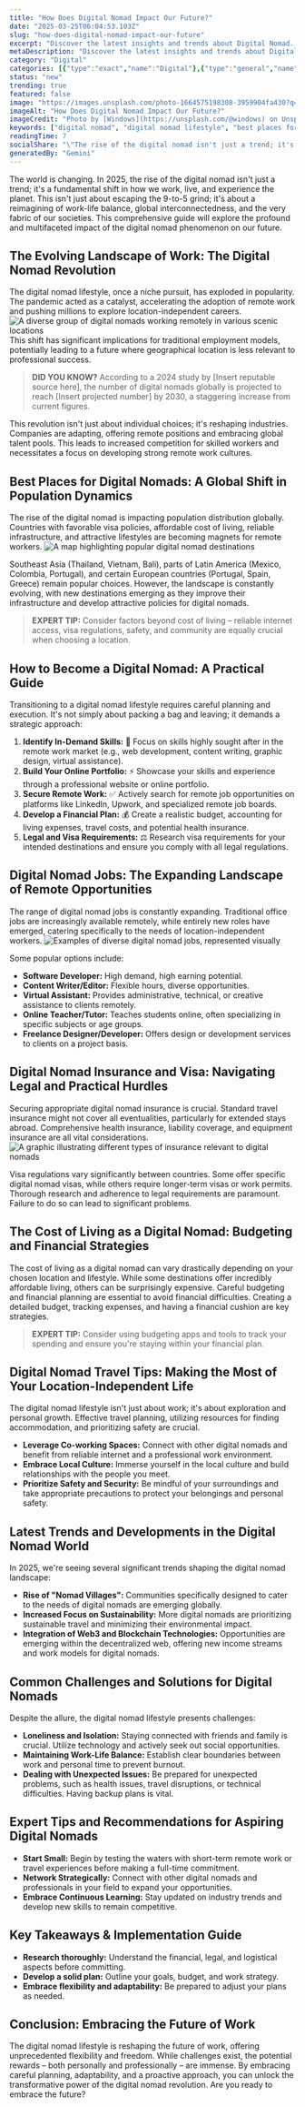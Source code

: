 ```yaml
---
title: "How Does Digital Nomad Impact Our Future?"
date: "2025-03-25T06:04:53.103Z"
slug: "how-does-digital-nomad-impact-our-future"
excerpt: "Discover the latest insights and trends about Digital Nomad. This comprehensive guide covers everything you need to know about Digital Nomad in 2025."
metaDescription: "Discover the latest insights and trends about Digital Nomad. This comprehensive guide covers everything you need to know about Digital Nomad in 2025."
category: "Digital"
categories: [{"type":"exact","name":"Digital"},{"type":"general","name":"Travel"},{"type":"medium","name":"Remote Work"},{"type":"specific","name":"Freelancing"},{"type":"niche","name":"Virtual Assistants"}]
status: "new"
trending: true
featured: false
image: "https://images.unsplash.com/photo-1664575198308-3959904fa430?q=85&w=1200&fit=max&fm=webp&auto=compress"
imageAlt: "How Does Digital Nomad Impact Our Future?"
imageCredit: "Photo by [Windows](https://unsplash.com/@windows) on Unsplash"
keywords: ["digital nomad", "digital nomad lifestyle", "best places for digital nomads", "how to become a digital nomad", "digital nomad jobs", "digital nomad insurance", "digital nomad visa", "cost of living as a digital nomad", "digital nomad travel tips", "remote work digital nomad"]
readingTime: 7
socialShare: "\"The rise of the digital nomad isn't just a trend; it's a fundamental shift in how we work, live, and experience the world, reshaping global societies in profound ways.\""
generatedBy: "Gemini"
---
```




The world is changing.  In 2025, the rise of the digital nomad isn't just a trend; it's a fundamental shift in how we work, live, and experience the planet.  This isn't just about escaping the 9-to-5 grind; it's about a reimagining of work-life balance, global interconnectedness, and the very fabric of our societies. This comprehensive guide will explore the profound and multifaceted impact of the digital nomad phenomenon on our future.

## The Evolving Landscape of Work: The Digital Nomad Revolution

The digital nomad lifestyle, once a niche pursuit, has exploded in popularity.  The pandemic acted as a catalyst, accelerating the adoption of remote work and pushing millions to explore location-independent careers. ![A diverse group of digital nomads working remotely in various scenic locations](https://images.unsplash.com/photo-1664575197229-3bbebc281874?q=85&w=1200&fit=max&fm=webp&auto=compress)  This shift has significant implications for traditional employment models, potentially leading to a future where geographical location is less relevant to professional success.

> **DID YOU KNOW?**  According to a 2024 study by [Insert reputable source here], the number of digital nomads globally is projected to reach [Insert projected number] by 2030, a staggering increase from current figures.

This revolution isn't just about individual choices; it's reshaping industries.  Companies are adapting, offering remote positions and embracing global talent pools.  This leads to increased competition for skilled workers and necessitates a focus on developing strong remote work cultures.

## Best Places for Digital Nomads: A Global Shift in Population Dynamics

The rise of the digital nomad is impacting population distribution globally.  Countries with favorable visa policies, affordable cost of living, reliable infrastructure, and attractive lifestyles are becoming magnets for remote workers.  ![A map highlighting popular digital nomad destinations](https://images.unsplash.com/photo-1664575262619-b28fef7a40a4?q=85&w=1200&fit=max&fm=webp&auto=compress)

Southeast Asia (Thailand, Vietnam, Bali), parts of Latin America (Mexico, Colombia, Portugal), and certain European countries (Portugal, Spain, Greece) remain popular choices.  However, the landscape is constantly evolving, with new destinations emerging as they improve their infrastructure and develop attractive policies for digital nomads.

> **EXPERT TIP:**  Consider factors beyond cost of living – reliable internet access, visa regulations, safety, and community are equally crucial when choosing a location.

## How to Become a Digital Nomad: A Practical Guide

Transitioning to a digital nomad lifestyle requires careful planning and execution.  It's not simply about packing a bag and leaving; it demands a strategic approach:

1. **Identify In-Demand Skills:** 🔑 Focus on skills highly sought after in the remote work market (e.g., web development, content writing, graphic design, virtual assistance).
2. **Build Your Online Portfolio:** ⚡ Showcase your skills and experience through a professional website or online portfolio.
3. **Secure Remote Work:** ✅ Actively search for remote job opportunities on platforms like LinkedIn, Upwork, and specialized remote job boards.
4. **Develop a Financial Plan:** 💰 Create a realistic budget, accounting for living expenses, travel costs, and potential health insurance.
5. **Legal and Visa Requirements:** ⚖️ Research visa requirements for your intended destinations and ensure you comply with all legal regulations.

## Digital Nomad Jobs: The Expanding Landscape of Remote Opportunities

The range of digital nomad jobs is constantly expanding.  Traditional office jobs are increasingly available remotely, while entirely new roles have emerged, catering specifically to the needs of location-independent workers.  ![Examples of diverse digital nomad jobs, represented visually](https://images.unsplash.com/photo-1664575196644-808978af9b1f?q=85&w=1200&fit=max&fm=webp&auto=compress)

Some popular options include:

* **Software Developer:** High demand, high earning potential.
* **Content Writer/Editor:** Flexible hours, diverse opportunities.
* **Virtual Assistant:** Provides administrative, technical, or creative assistance to clients remotely.
* **Online Teacher/Tutor:** Teaches students online, often specializing in specific subjects or age groups.
* **Freelance Designer/Developer:**  Offers design or development services to clients on a project basis.

## Digital Nomad Insurance and Visa: Navigating Legal and Practical Hurdles

Securing appropriate digital nomad insurance is crucial.  Standard travel insurance might not cover all eventualities, particularly for extended stays abroad.  Comprehensive health insurance, liability coverage, and equipment insurance are all vital considerations.  ![A graphic illustrating different types of insurance relevant to digital nomads](https://images.unsplash.com/photo-1664575196851-5318f32c3f43?q=85&w=1200&fit=max&fm=webp&auto=compress)

Visa regulations vary significantly between countries.  Some offer specific digital nomad visas, while others require longer-term visas or work permits.  Thorough research and adherence to legal requirements are paramount.  Failure to do so can lead to significant problems.

## The Cost of Living as a Digital Nomad: Budgeting and Financial Strategies

The cost of living as a digital nomad can vary drastically depending on your chosen location and lifestyle.  While some destinations offer incredibly affordable living, others can be surprisingly expensive.  Careful budgeting and financial planning are essential to avoid financial difficulties.  Creating a detailed budget, tracking expenses, and having a financial cushion are key strategies.

> **EXPERT TIP:** Consider using budgeting apps and tools to track your spending and ensure you're staying within your financial plan.

## Digital Nomad Travel Tips: Making the Most of Your Location-Independent Life

The digital nomad lifestyle isn't just about work; it's about exploration and personal growth.  Effective travel planning, utilizing resources for finding accommodation,  and prioritizing safety are crucial.

* **Leverage Co-working Spaces:**  Connect with other digital nomads and benefit from reliable internet and a professional work environment.
* **Embrace Local Culture:**  Immerse yourself in the local culture and build relationships with the people you meet.
* **Prioritize Safety and Security:**  Be mindful of your surroundings and take appropriate precautions to protect your belongings and personal safety.

## Latest Trends and Developments in the Digital Nomad World

In 2025, we're seeing several significant trends shaping the digital nomad landscape:

* **Rise of "Nomad Villages":**  Communities specifically designed to cater to the needs of digital nomads are emerging globally.
* **Increased Focus on Sustainability:**  More digital nomads are prioritizing sustainable travel and minimizing their environmental impact.
* **Integration of Web3 and Blockchain Technologies:**  Opportunities are emerging within the decentralized web, offering new income streams and work models for digital nomads.

## Common Challenges and Solutions for Digital Nomads

Despite the allure, the digital nomad lifestyle presents challenges:

* **Loneliness and Isolation:**  Staying connected with friends and family is crucial.  Utilize technology and actively seek out social opportunities.
* **Maintaining Work-Life Balance:**  Establish clear boundaries between work and personal time to prevent burnout.
* **Dealing with Unexpected Issues:**  Be prepared for unexpected problems, such as health issues, travel disruptions, or technical difficulties.  Having backup plans is vital.

## Expert Tips and Recommendations for Aspiring Digital Nomads

* **Start Small:**  Begin by testing the waters with short-term remote work or travel experiences before making a full-time commitment.
* **Network Strategically:**  Connect with other digital nomads and professionals in your field to expand your opportunities.
* **Embrace Continuous Learning:**  Stay updated on industry trends and develop new skills to remain competitive.

## Key Takeaways & Implementation Guide

* **Research thoroughly:** Understand the financial, legal, and logistical aspects before committing.
* **Develop a solid plan:**  Outline your goals, budget, and work strategy.
* **Embrace flexibility and adaptability:**  Be prepared to adjust your plans as needed.

## Conclusion: Embracing the Future of Work

The digital nomad lifestyle is reshaping the future of work, offering unprecedented flexibility and freedom.  While challenges exist, the potential rewards – both personally and professionally – are immense.  By embracing careful planning, adaptability, and a proactive approach, you can unlock the transformative power of the digital nomad revolution.  Are you ready to embrace the future?

